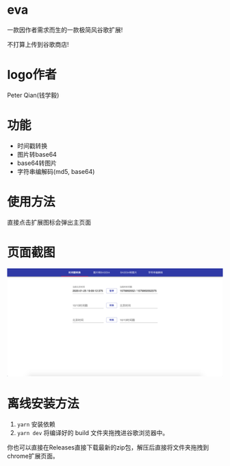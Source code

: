 # eva
一款因作者需求而生的一款极简风谷歌扩展!

不打算上传到谷歌商店!

# logo作者
Peter Qian(钱学毅)

# 功能

- 时间戳转换
- 图片转base64
- base64转图片
- 字符串编解码(md5, base64)
  
# 使用方法
直接点击扩展图标会弹出主页面

# 页面截图

![页面截图](./image/eva_page.png)


# 离线安装方法
1. `yarn` 安装依赖
2. `yarn dev` 将编译好的 build 文件夹拖拽进谷歌浏览器中。

你也可以直接在Releases直接下载最新的zip包，解压后直接将文件夹拖拽到chrome扩展页面。
